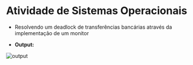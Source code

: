 # Atividade de Sistemas Operacionais

* Resolvendo um deadlock de transferências bancárias através da implementação de um monitor

* **Output:**


![output](https://user-images.githubusercontent.com/50715776/145441255-5093bc0c-e04e-4c13-81a3-920f08d72ffa.png)
